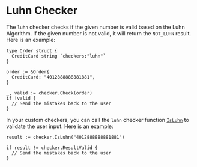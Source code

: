# Luhn Checker

The `luhn` checker checks if the given number is valid based on the Luhn Algorithm. If the given number is not valid, it will return the `NOT_LUHN` result. Here is an example:

```golang
type Order struct {
  CreditCard string `checkers:"luhn"`
}

order := &Order{
  CreditCard: "4012888888881881",
}

_, valid := checker.Check(order)
if !valid {
  // Send the mistakes back to the user
}
```

In your custom checkers, you can call the `luhn` checker function [`IsLuhn`](https://pkg.go.dev/github.com/cinar/checker#IsLuhn) to validate the user input. Here is an example:

```golang
result := checker.IsLuhn("4012888888881881")

if result != checker.ResultValid {
  // Send the mistakes back to the user
}
```
